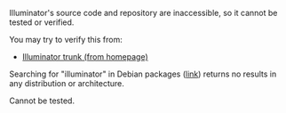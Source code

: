 Illuminator's source code and repository are inaccessible, so it cannot be tested or verified.

You may try to verify this from:
- [Illuminator trunk (from homepage)](https://www.matforge.org/powell/browser/trunk/illuminator)

Searching for "illuminator" in Debian packages ([link](https://packages.debian.org/search?keywords=illuminator)) returns no results in any distribution or architecture.

Cannot be tested.
